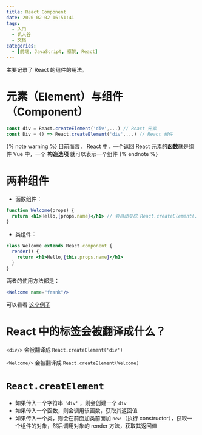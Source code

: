 ```yaml
---
title: React Component
date: 2020-02-02 16:51:41
tags:
  - 入门
  - 饥人谷
  - 文档
categories:
  - [前端, JavaScript, 框架, React]
---
```


主要记录了 React 的组件的用法。

<!-- more -->

# 元素（Element）与组件（Component）

```js
const div = React.createElement('div',...) // React 元素
const Div = () => React.createElement('div',...) // React 组件
```

{% note warning %}
目前而言，
React 中，一个返回 React 元素的**函数**就是组件
Vue 中，一个 **构造选项** 就可以表示一个组件
{% endnote %}

# 两种组件

- 函数组件：

```jsx harmony
function Welcome(props) {
  return <h1>Hello,{props.name}</h1> // 会自动变成 React.createElement(...)
}
```

- 类组件：

```jsx harmony
class Welcome extends React.component {
  render() {
    return <h1>Hello,{this.props.name}</h1>
  }
}
```

两者的使用方法都是：

```jsx harmony
<Welcome name="frank"/>
```

可以看看 [这个例子](https://codesandbox.io/s/tender-nightingale-eu1ne)

# React 中的标签会被翻译成什么？

`<div/>` 会被翻译成 `React.createElement('div')`

`<Welcome/>` 会被翻译成 `React.createElement(Welcome)`

# `React.creatElement`

- 如果传入一个字符串 `'div'` ，则会创建一个 `div`
- 如果传入一个函数，则会调用该函数，获取其返回值
- 如果传入一个类，则会在前面加类前面加 `new` （执行 constructor），获取一个组件的对象，然后调用对象的 render 方法，获取其返回值
